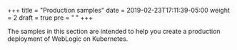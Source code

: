 +++
title = "Production samples"
date = 2019-02-23T17:11:39-05:00
weight = 2
draft = true
pre = "<b> </b>"
+++



The samples in this section are intended to help you create a production deployment of WebLogic on Kubernetes.
